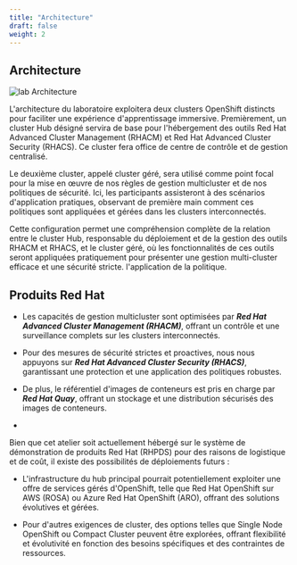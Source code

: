 ```yaml
---
title: "Architecture"
draft: false
weight: 2
---
```


## Architecture

![lab Architecture](/OPP-2023-lab-instruction.github.io/images/lab-architecture.png)


L'architecture du laboratoire exploitera deux clusters OpenShift distincts pour faciliter une expérience d'apprentissage immersive. Premièrement, un cluster Hub désigné servira de base pour l'hébergement des outils Red Hat Advanced Cluster Management (RHACM) et Red Hat Advanced Cluster Security (RHACS). Ce cluster fera office de centre de contrôle et de gestion centralisé.

Le deuxième cluster, appelé cluster géré, sera utilisé comme point focal pour la mise en œuvre de nos règles de gestion multicluster et de nos politiques de sécurité. Ici, les participants assisteront à des scénarios d'application pratiques, observant de première main comment ces politiques sont appliquées et gérées dans les clusters interconnectés.

Cette configuration permet une compréhension complète de la relation entre le cluster Hub, responsable du déploiement et de la gestion des outils RHACM et RHACS, et le cluster géré, où les fonctionnalités de ces outils seront appliquées pratiquement pour présenter une gestion multi-cluster efficace et une sécurité stricte. l'application de la politique.

## Produits Red Hat

* Les capacités de gestion multicluster sont optimisées par ***Red Hat Advanced Cluster Management (RHACM)***, offrant un contrôle et une surveillance complets sur les clusters interconnectés.

* Pour des mesures de sécurité strictes et proactives, nous nous appuyons sur ***Red Hat Advanced Cluster Security (RHACS)***, garantissant une protection et une application des politiques robustes.

* De plus, le référentiel d'images de conteneurs est pris en charge par ***Red Hat Quay***, offrant un stockage et une distribution sécurisés des images de conteneurs.
*
Bien que cet atelier soit actuellement hébergé sur le système de démonstration de produits Red Hat (RHPDS) pour des raisons de logistique et de coût, il existe des possibilités de déploiements futurs :

* L'infrastructure du hub principal pourrait potentiellement exploiter une offre de services gérés d'OpenShift, telle que Red Hat OpenShift sur AWS (ROSA) ou Azure Red Hat OpenShift (ARO), offrant des solutions évolutives et gérées.

* Pour d'autres exigences de cluster, des options telles que Single Node OpenShift ou Compact Cluster peuvent être explorées, offrant flexibilité et évolutivité en fonction des besoins spécifiques et des contraintes de ressources.
